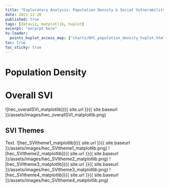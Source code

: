 ```yaml
---
title: "Exploratory Analysis: Population Density & Social Vulnerability"
date: 2021-12-20
published: true
tags: [dataviz, matplotlib, hvplot]
excerpt: "excerpt here"
hv-loader:
  points_hvplot_access_map: ["charts/NYC_population_density_hvplot.html", "800"] # second argument is the height
toc: true
toc_sticky: true
---
```


# Population Density
<div id="NYC_population_density_hvplot"></div>

# Overall SVI

![hec_overallSVI_matplotlib]({{ site.url }}{{ site.baseurl }}/assets/images/hec_overallSVI_matplotlib.png)

## SVI Themes

Text.
![hec_SVItheme1_matplotlib]({{ site.url }}{{ site.baseurl }}/assets/images/hec_SVItheme1_matplotlib.png)
![hec_SVItheme2_matplotlib]({{ site.url }}{{ site.baseurl }}/assets/images/hec_SVItheme2_matplotlib.png)
![hec_SVItheme3_matplotlib]({{ site.url }}{{ site.baseurl }}/assets/images/hec_SVItheme3_matplotlib.png)
![hec_SVItheme4_matplotlib]({{ site.url }}{{ site.baseurl }}/assets/images/hec_SVItheme4_matplotlib.png)
